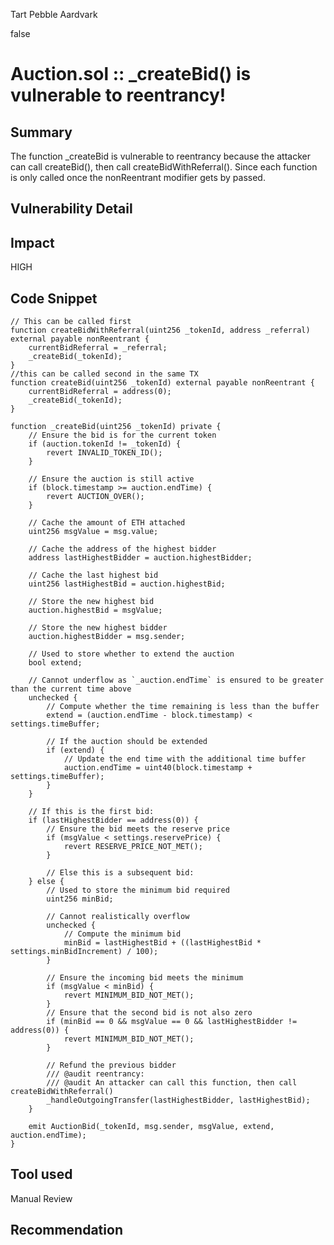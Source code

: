 Tart Pebble Aardvark

false

# Auction.sol :: _createBid() is vulnerable to reentrancy!

## Summary
The function _createBid is vulnerable to reentrancy because the attacker can call createBid(), then call createBidWithReferral(). Since each function is only called once the nonReentrant modifier gets by passed.

## Vulnerability Detail

## Impact
HIGH

## Code Snippet
    // This can be called first
    function createBidWithReferral(uint256 _tokenId, address _referral) external payable nonReentrant {
        currentBidReferral = _referral;
        _createBid(_tokenId);
    }
    //this can be called second in the same TX
    function createBid(uint256 _tokenId) external payable nonReentrant {
        currentBidReferral = address(0);
        _createBid(_tokenId);
    }

    function _createBid(uint256 _tokenId) private {
        // Ensure the bid is for the current token
        if (auction.tokenId != _tokenId) {
            revert INVALID_TOKEN_ID();
        }

        // Ensure the auction is still active
        if (block.timestamp >= auction.endTime) {
            revert AUCTION_OVER();
        }

        // Cache the amount of ETH attached
        uint256 msgValue = msg.value;

        // Cache the address of the highest bidder
        address lastHighestBidder = auction.highestBidder;

        // Cache the last highest bid
        uint256 lastHighestBid = auction.highestBid;

        // Store the new highest bid
        auction.highestBid = msgValue;

        // Store the new highest bidder
        auction.highestBidder = msg.sender;

        // Used to store whether to extend the auction
        bool extend;

        // Cannot underflow as `_auction.endTime` is ensured to be greater than the current time above
        unchecked {
            // Compute whether the time remaining is less than the buffer
            extend = (auction.endTime - block.timestamp) < settings.timeBuffer;

            // If the auction should be extended
            if (extend) {
                // Update the end time with the additional time buffer
                auction.endTime = uint40(block.timestamp + settings.timeBuffer);
            }
        }

        // If this is the first bid:
        if (lastHighestBidder == address(0)) {
            // Ensure the bid meets the reserve price
            if (msgValue < settings.reservePrice) {
                revert RESERVE_PRICE_NOT_MET();
            }

            // Else this is a subsequent bid:
        } else {
            // Used to store the minimum bid required
            uint256 minBid;

            // Cannot realistically overflow
            unchecked {
                // Compute the minimum bid
                minBid = lastHighestBid + ((lastHighestBid * settings.minBidIncrement) / 100);
            }

            // Ensure the incoming bid meets the minimum
            if (msgValue < minBid) {
                revert MINIMUM_BID_NOT_MET();
            }
            // Ensure that the second bid is not also zero
            if (minBid == 0 && msgValue == 0 && lastHighestBidder != address(0)) {
                revert MINIMUM_BID_NOT_MET();
            }

            // Refund the previous bidder
            /// @audit reentrancy:
            /// @audit An attacker can call this function, then call createBidWithReferral()
            _handleOutgoingTransfer(lastHighestBidder, lastHighestBid);
        }

        emit AuctionBid(_tokenId, msg.sender, msgValue, extend, auction.endTime);
    }

## Tool used

Manual Review

## Recommendation

